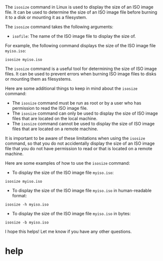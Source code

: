 The `isosize` command in Linux is used to display the size of an ISO image file. It can be used to determine the size of an ISO image file before burning it to a disk or mounting it as a filesystem.

The `isosize` command takes the following arguments:

* `isofile`: The name of the ISO image file to display the size of.

For example, the following command displays the size of the ISO image file `myiso.iso`:

```
isosize myiso.iso
```

The `isosize` command is a useful tool for determining the size of ISO image files. It can be used to prevent errors when burning ISO image files to disks or mounting them as filesystems.

Here are some additional things to keep in mind about the `isosize` command:

* The `isosize` command must be run as root or by a user who has permission to read the ISO image file.
* The `isosize` command can only be used to display the size of ISO image files that are located on the local machine.
* The `isosize` command cannot be used to display the size of ISO image files that are located on a remote machine.

It is important to be aware of these limitations when using the `isosize` command, so that you do not accidentally display the size of an ISO image file that you do not have permission to read or that is located on a remote machine.

Here are some examples of how to use the `isosize` command:

* To display the size of the ISO image file `myiso.iso`:
```
isosize myiso.iso
```
* To display the size of the ISO image file `myiso.iso` in human-readable format:
```
isosize -h myiso.iso
```
* To display the size of the ISO image file `myiso.iso` in bytes:
```
isosize -b myiso.iso
```

I hope this helps! Let me know if you have any other questions.



# help 

```

```
